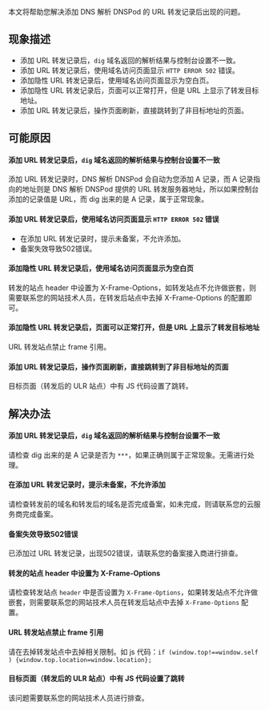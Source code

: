 本文将帮助您解决添加 DNS 解析 DNSPod 的 URL 转发记录后出现的问题。

## 现象描述
- 添加 URL 转发记录后，`dig` 域名返回的解析结果与控制台设置不一致。
- 添加 URL 转发记录后，使用域名访问页面显示 `HTTP ERROR 502` 错误。
- 添加隐性 URL 转发记录后，使用域名访问页面显示为空白页。
- 添加隐性 URL 转发记录后，页面可以正常打开，但是 URL 上显示了转发目标地址。
- 添加 URL 转发记录后，操作页面刷新，直接跳转到了非目标地址的页面。

## 可能原因
#### 添加 URL 转发记录后，`dig` 域名返回的解析结果与控制台设置不一致
添加 URL 转发记录时，DNS 解析 DNSPod 会自动为您添加 A 记录，而 A 记录指向的地址则是 DNS 解析 DNSPod 提供的 URL 转发服务器地址，所以如果控制台添加的记录值是 URL，而 dig 出来的是 A 记录，属于正常现象。

#### 添加 URL 转发记录后，使用域名访问页面显示 `HTTP ERROR 502` 错误
- 在添加 URL 转发记录时，提示未备案，不允许添加。
- 备案失效导致502错误。

#### 添加隐性 URL 转发记录后，使用域名访问页面显示为空白页
转发的站点 header 中设置为 X-Frame-Options，如转发站点不允许做嵌套，则需要联系您的网站技术人员，在转发后站点中去掉 X-Frame-Options 的配置即可。

#### 添加隐性 URL 转发记录后，页面可以正常打开，但是 URL 上显示了转发目标地址
URL 转发站点禁止 frame 引用。

#### 添加 URL 转发记录后，操作页面刷新，直接跳转到了非目标地址的页面
目标页面（转发后的 ULR 站点）中有 JS 代码设置了跳转。

## 解决办法
#### 添加 URL 转发记录后，`dig` 域名返回的解析结果与控制台设置不一致
请检查 dig 出来的是 A 记录是否为 `***`，如果正确则属于正常现象。无需进行处理。

#### 在添加 URL 转发记录时，提示未备案，不允许添加
请检查转发前的域名和转发后的域名是否完成备案，如未完成，则请联系您的云服务商完成备案。

#### 备案失效导致502错误
已添加过 URL 转发记录，出现502错误，请联系您的备案接入商进行排查。

#### 转发的站点 header 中设置为 X-Frame-Options
请检查转发站点 `header` 中是否设置为 `X-Frame-Options`，如果转发站点不允许做嵌套，则需要联系您的网站技术人员在转发后站点中去掉 `X-Frame-Options` 配置。

#### URL 转发站点禁止 frame 引用
请在去掉转发站点中去掉相关限制。如 js 代码：`if (window.top!==window.self ) {window.top.location=window.location};`

#### 目标页面（转发后的 ULR 站点）中有 JS 代码设置了跳转
该问题需要联系您的网站技术人员进行排查。



